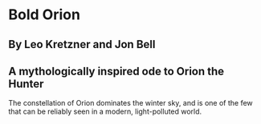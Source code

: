 # Bold Orion
## By Leo Kretzner and Jon Bell
## A mythologically inspired ode to Orion the Hunter

The constellation of Orion dominates the winter sky, and is one of the few that can be reliably seen in a modern, light-polluted world.